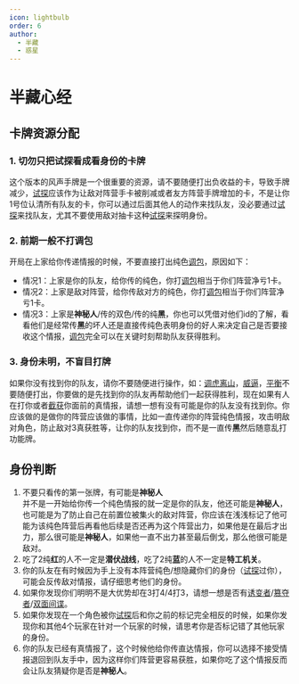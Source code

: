 ```yaml
---
icon: lightbulb
order: 6
author:
  - 半藏
  - 惑星
---
```


# 半藏心经

## 卡牌资源分配

### 1. 切勿只把试探看成看身份的卡牌

这个版本的风声手牌是一个很重要的资源，请不要随便打出负收益的卡，导致手牌减少，[试探](../card/card.md)应该作为让敌对阵营手卡被削减或者友方阵营手牌增加的卡，不是让你1号位认清所有队友的卡，你可以通过后面其他人的动作来找队友，没必要通过[试探](../card/card.md)来找队友，尤其不要使用敌对抽卡这种[试探](../card/card.md)来探明身份。

### 2. 前期一般不打调包

开局在上家给你传递情报的时候，不要直接打出纯色[调包](../card/card.md)，原因如下：
- 情况1：上家是你的队友，给你传的纯色，你打[调包](../card/card.md)相当于你们阵营净亏1卡。
- 情况2：上家是敌对阵营，给你传敌对方的纯色，你打[调包](../card/card.md)相当于你们阵营净亏1卡。
- 情况3：上家是**神秘人**/传的双色/传的纯**黑**，你也可以凭借对他们id的了解，看看他们是经常传**黑**的坏人还是直接传纯色表明身份的好人来决定自己是否要接收这个情报，[调包](../card/card.md)完全可以在关键时刻帮助队友获得胜利。

### 3. 身份未明，不盲目打牌

如果你没有找到你的队友，请你不要随便进行操作，如：[调虎离山](../card/card.md)，[威逼](../card/card.md)，[平衡](../card/card.md)不要随便打出，你要做的是先找到你的队友再帮助他们一起获得胜利，现在如果有人在打你或者[截获](../card/card.md)你面前的真情报，请想一想有没有可能是你的队友没有找到你。你应该做的是做你的阵营应该做的事情，比如一直传递你的阵营纯色情报，攻击明敌对角色，防止敌对3真获胜等，让你的队友找到你，而不是一直传**黑**然后随意乱打功能牌。

## 身份判断

1. 不要只看传的第一张牌，有可能是**神秘人**\
并不是一开始给你传一个纯色情报的就一定是你的队友，他还可能是**神秘人**，也可能是为了防止自己在前置位被集火的敌对阵营，你应该在浅浅标记了他可能为该纯色阵营后再看他后续是否还再为这个阵营出力，如果他是在最后才出力，那么很可能是**神秘人**，如果他一直不出力甚至最后倒戈，那么他很可能是敌对。
2. 吃了2纯**红**的人不一定是**潜伏战线**，吃了2纯**蓝**的人不一定是**特工机关**。
3. 你的队友在有时候因为手上没有本阵营纯色/想隐藏你们的身份（[试探](../card/card.md)过你），可能会反传敌对情报，请仔细思考他们的身份。
4. 如果你发现你们明明不是大优势却在3打4/4打3，请想一想是否有[诱变者](../card/secret_task.md)/[篡夺者](../card/secret_task.md)/[双面间谍](../card/secret_task.md)。
5. 如果你发现在一个角色被你[试探](../card/card.md)后和你之前的标记完全相反的时候，如果你发现你和其他4个玩家在针对一个玩家的时候，请思考你是否标记错了其他玩家的身份。
6. 你的队友已经有真情报了，这个时候他给你传直达情报，你可以选择不接受情报退回到队友手中，因为这样你们阵营更容易获胜，如果你吃了这个情报反而会让队友猜疑你是否是**神秘人**。
